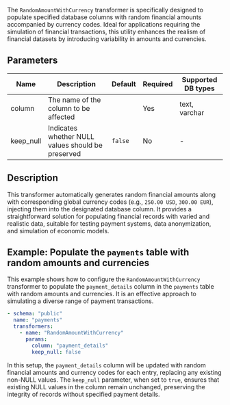 The `RandomAmountWithCurrency` transformer is specifically designed to populate specified database columns with random financial amounts accompanied by currency codes. Ideal for applications requiring the simulation of financial transactions, this utility enhances the realism of financial datasets by introducing variability in amounts and currencies.

## Parameters

| Name       | Description                                        | Default | Required | Supported DB types |
|------------|----------------------------------------------------|---------|----------|--------------------|
| column     | The name of the column to be affected              |         | Yes      | text, varchar      |
| keep_null  | Indicates whether NULL values should be preserved  | `false` | No       | -                  |

## Description

This transformer automatically generates random financial amounts along with corresponding global currency codes (e.g., `250.00 USD`, `300.00 EUR`), injecting them into the designated database column. It provides a straightforward solution for populating financial records with varied and realistic data, suitable for testing payment systems, data anonymization, and simulation of economic models.

## Example: Populate the `payments` table with random amounts and currencies

This example shows how to configure the `RandomAmountWithCurrency` transformer to populate the `payment_details` column in the `payments` table with random amounts and currencies. It is an effective approach to simulating a diverse range of payment transactions.

```yaml title="RandomAmountWithCurrency transformer example"
- schema: "public"
  name: "payments"
  transformers:
    - name: "RandomAmountWithCurrency"
      params:
        column: "payment_details"
        keep_null: false
```

In this setup, the `payment_details` column will be updated with random financial amounts and currency codes for each entry, replacing any existing non-NULL values. The `keep_null` parameter, when set to `true`, ensures that existing NULL values in the column remain unchanged, preserving the integrity of records without specified payment details.
